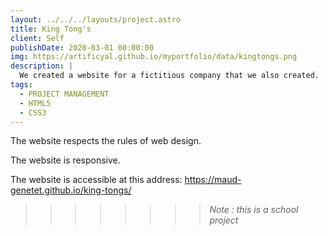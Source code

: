 ```yaml
---
layout: ../../../layouts/project.astro
title: King Tong's
client: Self
publishDate: 2020-03-01 00:00:00
img: https://artificyal.github.io/myportfolio/data/kingtongs.png
description: |
  We created a website for a fictitious company that we also created.
tags:
  - PROJECT MANAGEMENT
  - HTML5
  - CSS3
---
```

The website respects the rules of web design.

The website is responsive.

The website is accessible at this address: https://maud-genetet.github.io/king-tongs/

>>>>>>>> _Note : this is a school project_